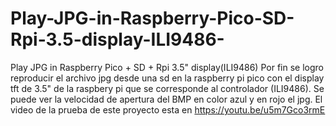 # Play-JPG-in-Raspberry-Pico-SD-Rpi-3.5-display-ILI9486-
Play JPG in Raspberry Pico + SD + Rpi 3.5" display(ILI9486)
Por fin se logro reproducir el archivo jpg desde una sd en la raspberry pi pico con el display tft de 3.5" de la raspbery pi que se corresponde al controlador (ILI9486).
Se puede ver la velocidad de apertura del BMP en color azul y en rojo el jpg.
El video de la prueba de este proyecto esta en https://youtu.be/u5m7Gco3rmE
